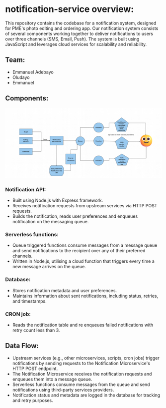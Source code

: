 # notification-service overview:
This repository contains the codebase for a notification system, designed for PME's photo editing and ordering app. Our notification system consists of several components working together to deliver notifications to users over three channels (SMS, Email, Push). The system is built using JavaScript and leverages cloud services for scalability and reliability.

## Team:
* Emmanuel Adebayo
* Oludayo
* Emmanuel
  
## Components:
![image](./Assets/architecture.png)

### Notification API:
* Built using Node.js with Express framework.
* Receives notification requests from upstream services via HTTP POST requests.
* Builds the notification, reads user preferences and enqueues notification on the messaging queue.
  
### Serverless functions:
* Queue triggered functions consume messages from a message queue and send notifications to the recipient over any of their preferred channels.
* Written in Node.js, utilising a cloud function that triggers every time a new message arrives on the queue.

### Database:
* Stores notification metadata and user preferences.
* Maintains information about sent notifications, including status, retries, and timestamps.

### CRON job:
* Reads the notification table and re enqueues failed notifications with retry count less than 3.

## Data Flow:
* Upstream services (e.g., other microservices, scripts, cron jobs) trigger notifications by sending requests to the Notification Microservice's HTTP POST endpoint.
* The Notification Microservice receives the notification requests and enqueues them into a message queue.
* Serverless functions  consume messages from the queue and send notifications using third-party services providers.
* Notification status and metadata are logged in the database for tracking and retry purposes.
